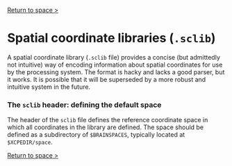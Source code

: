 [Return to space >](https://pipedocs.github.io//space)

# Spatial coordinate libraries (`.sclib`)

A spatial coordinate library (`.sclib` file) provides a concise (but admittedly not intuitive) way of encoding information about spatial coordinates for use by the processing system. The format is hacky and lacks a good parser, but it works. It is possible that it will be superseded by a more robust and intuitive system in the future.

### The `sclib` header: defining the default space

The header of the `sclib` file defines the reference coordinate space in which all coordinates in the library are defined. The space should be defined as a subdirectory of `$BRAINSPACES`, typically located at `$XCPEDIR/space`.

[Return to space >](https://pipedocs.github.io//space)
